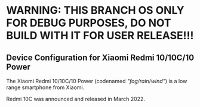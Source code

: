 # WARNING: THIS BRANCH OS ONLY FOR DEBUG PURPOSES, DO NOT BUILD WITH IT FOR USER RELEASE!!!
## Device Configuration for Xiaomi Redmi 10/10C/10 Power

The Xiaomi Redmi 10/10C/10 Power (codenamed _"fog/rain/wind"_) is a low range smartphone from Xiaomi.

Redmi 10C was announced and released in March 2022.
